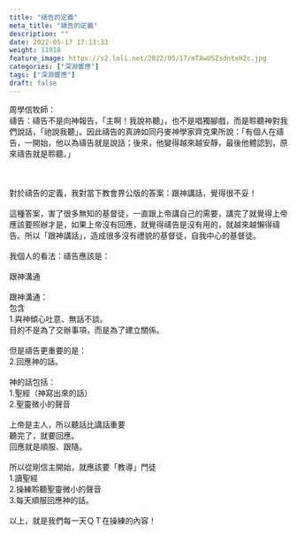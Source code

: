```yaml
---
title: "禱告的定義"
meta_title: "禱告的定義"
description: ""
date: 2022-05-17 17:13:33
weight: 11918
feature_image: https://s2.loli.net/2022/05/17/mTAwUSZsdntxH2c.jpg
categories: ["深淵響應"]
tags: ["深淵響應"]
draft: false
---
```


周學信牧師：<br />
禱告：禱告不是向神報告，「主啊！我說祢聽」，也不是唱獨腳戲，而是聆聽神對我們說話，「祂說我聽」。因此禱告的真諦如同丹麥神學家齊克果所說：「有個人在禱告，一開始，他以為禱告就是說話；後來，他變得越來越安靜，最後他體認到，原來禱告就是聆聽。」<br />
<br />
&nbsp;<br />
<br />
對於禱告的定義，我對當下教會界公版的答案：跟神講話，覺得很不妥！<br />
<br />
這種答案，害了很多無知的基督徒，一直跟上帝講自己的需要，講完了就覺得上帝應該要照辦才是，如果上帝沒有回應，就覺得禱告是沒有用的，就越來越懶得禱告。所以「跟神講話」，造成很多沒有禮貌的基督徒，自我中心的基督徒。<br />
<br />
我個人的看法：禱告應該是：<br />
<br />
跟神溝通<br />
<br />
跟神溝通：<br />
包含<br />
1.與神傾心吐意、無話不談。<br />
目的不是為了交辦事項，而是為了建立關係。<br />
<br />
但是禱告更重要的是：<br />
2.回應神的話。<br />
<br />
神的話包括：<br />
1.聖經（神寫出來的話）<br />
2.聖靈微小的聲音<br />
<br />
上帝是主人，所以聽話比講話重要<br />
聽完了，就要回應。<br />
回應就是順服、跟隨。<br />
<br />
所以從剛信主開始，就應該要「教導」門徒<br />
1.讀聖經<br />
2.操練聆聽聖靈微小的聲音<br />
3.每天順服回應神的話。<br />
<br />
以上，就是我們每一天ＱＴ在操練的內容！
        